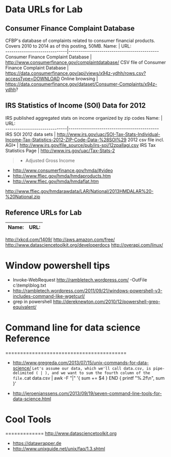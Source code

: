 # Data URLs for Lab

## Consumer Finance Complaint Database
CFBP's database of complaints related to consumer financial products. Covers 2010 to 2014 as of this posting, 50MB.
Name:                         | URL:                                       
------------------------------|--------------------------------------------
Consumer Finance Complaint Database | http://www.consumerfinance.gov/complaintdatabase/
CSV file of Consumer Finance Complaint Database | https://data.consumerfinance.gov/api/views/x94z-ydhh/rows.csv?accessType=DOWNLOAD
Online browsing | https://data.consumerfinance.gov/dataset/Consumer-Complaints/x94z-ydhh?

## IRS Statistics of Income (SOI) Data for 2012
IRS published aggregated stats on income organized by zip codes
Name:                         | URL:                                       
------------------------------|--------------------------------------------
IRS SOI 2012 data sets | http://www.irs.gov/uac/SOI-Tax-Stats-Individual-Income-Tax-Statistics-2012-ZIP-Code-Data-%28SOI%29
2012 csv file incl. AGI* | http://www.irs.gov/file_source/pub/irs-soi/12zpallagi.csv
IRS Tax Statistics Page | http://www.irs.gov/uac/Tax-Stats-2
> * Adjusted Gross Income


- http://www.consumerfinance.gov/hmda/#video
- http://www.ffiec.gov/hmda/hmdaproducts.htm
- http://www.ffiec.gov/hmda/hmdaflat.htm

http://www.ffiec.gov/hmdarawdata/LAR/National/2013HMDALAR%20-%20National.zip


## Reference URLs for Lab

Name:                         | URL:
------------------------------|--------------------------------------------
http://xkcd.com/1409/
http://aws.amazon.com/free/
http://www.datasciencetoolkit.org/developerdocs
http://overapi.com/linux/

# Window powershell tips
- Invoke-WebRequest http://rambletech.wordpress.com/ -OutFile c:\temp\blog.txt
- http://rambletech.wordpress.com/2011/09/21/windows-powershell-v3-includes-command-like-wgetcurl/
- grep in powershell http://dereknewton.com/2010/12/powershell-grep-equivalent/


# Command line for data science Reference
=========================================
- http://www.gregreda.com/2013/07/15/unix-commands-for-data-science/
`
	Let's assume our data, which we'll call data.csv, is pipe-delimited ( | ), and we want to sum the fourth column of the file.
	`cat data.csv | awk -F "|" '{ sum += $4 } END { printf "%.2f\n", sum }'
	
- http://jeroenjanssens.com/2013/09/19/seven-command-line-tools-for-data-science.html


# Cool Tools
=============
http://www.datasciencetoolkit.org
- https://datawrapper.de
- http://www.unixguide.net/unix/faq/1.3.shtml

